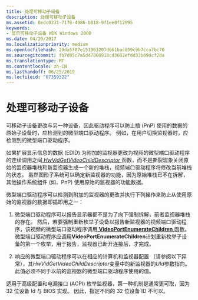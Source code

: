 ```yaml
---
title: 处理可移动子设备
description: 处理可移动子设备
ms.assetid: 0edc0331-7178-4986-b818-9f1ee8f12995
keywords:
- 显示可移动子设备 WDK Windows 2000
ms.date: 04/20/2017
ms.localizationpriority: medium
ms.openlocfilehash: 29da5f07e151903207d661bac859c9b7cca7bc70
ms.sourcegitcommit: fb7d95c7a5d47860918cd3602efdd33b69dcf2da
ms.translationtype: MT
ms.contentlocale: zh-CN
ms.lasthandoff: 06/25/2019
ms.locfileid: "67359322"
---
```

# <a name="handling-removable-child-devices"></a>处理可移动子设备


可移动子设备更改与另一种设备，因此驱动程序可以防止插 (PnP) 使用的数据的原始子设备时，应检测到的微型端口驱动程序。 例如，在用户切换监视器时，应检测到的微型端口驱动程序。

如果扩展显示信息的数据 (EDID) 为附加的监视器更改为视频的微型端口驱动程序的连续调用之间[ *HwVidGetVideoChildDescriptor* ](https://docs.microsoft.com/windows-hardware/drivers/ddi/content/video/nc-video-pvideo_hw_get_child_descriptor)函数，而不是撕裂现象关闭原始的监视器堆栈和新监视器生成一个新的堆栈，视频端口驱动程序将修改当前堆栈的状态。 虽然图形子系统可以确定新监视器的功能，因为原始堆栈已不在拆解，其他操作系统组件 (如，PnP) 使用原始的监视器的功能数据。

微型端口驱动程序可以检测到附加的监视器的更改并执行下列操作来防止从使用原始的监视器的数据即插即用之一：

1.  微型端口驱动程序可以报告显示器都不是为了向下强制拆解，前者监视器堆栈的存在。 然后，若要强制重新枚举子设备以报告新监视器的视频端口驱动程序，该视频的微型端口驱动程序调用[ **VideoPortEnumerateChildren** ](https://docs.microsoft.com/windows-hardware/drivers/ddi/content/video/nf-video-videoportenumeratechildren)函数。 微型端口驱动程序应调用**VideoPortEnumerateChildren**计划重新枚举子设备的第一个枚举，用于报告，监视器已断开连接后，才完成。

2.  响应的微型端口驱动程序可以在相应的计算机和监视器配置 （请参阅以下异常），其*HwVidGetVideoChildDescriptor*变量中的新监视器的*UId*参数指向。 此值必须不同于以前的监视器的微型端口驱动程序使用的值。

适用于高级配置和电源接口 (ACPI) 枚举监视器，第一种机制是通常更可取，因为 32 位设备 Id 与 BIOS 实现。 因此，指定不同的 32 位设备 ID 不可以。

 

 





